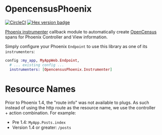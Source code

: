 # OpencensusPhoenix

[![CircleCI](https://circleci.com/gh/opencensus-beam/opencensus_phoenix.svg?style=svg)](https://circleci.com/gh/opencensus-beam/opencensus_phoenix)
[![Hex version badge](https://img.shields.io/hexpm/v/opencensus_phoenix.svg)](https://hex.pm/packages/opencensus_phoenix)

[Phoenix instrumenter](https://hexdocs.pm/phoenix/Phoenix.Endpoint.html#module-instrumentation) callback module to automatically create [OpenCensus](http://opencensus.io) spans for Phoenix Controller and View information.

Simply configure your Phoenix `Endpoint` to use this library as one of its `instrumenters`:

``` elixir
config :my_app, MyAppWeb.Endpoint,
  # ... existing config ...
  instrumenters: [OpencensusPhoenix.Instrumenter]
```

# Resource Names

Prior to Phoenix 1.4, the "route info" was not available to plugs. As such instead of using the http route as the resource name, we use the controller + action combination. For example:

* Pre 1.4: `MyApp.Posts.index`
* Version 1.4 or greater: `/posts`
